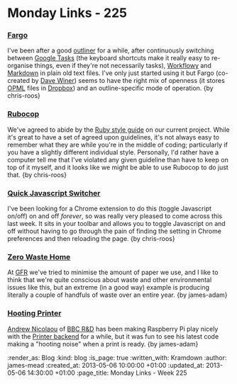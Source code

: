 Monday Links - 225
============

### [Fargo](http://fargo.io/)

I've been after a good [outliner](http://en.wikipedia.org/wiki/Outliner) for a while, after continuously switching between [Google Tasks](http://mail.google.com/tasks) (the keyboard shortcuts make it really easy to re-organise things, even if they're not necessarily tasks), [Workflowy](https://workflowy.com/) and [Markdown](http://daringfireball.net/projects/markdown/) in plain old text files. I've only just started using it but Fargo (co-created by [Dave Winer](http://scripting.com/)) seems to have the right mix of openness (it stores [OPML](http://en.wikipedia.org/wiki/OPML) files in [Dropbox](https://www.dropbox.com/)) and an outline-specific mode of operation. {by chris-roos}


### [Rubocop](https://github.com/bbatsov/rubocop)

We've agreed to abide by the [Ruby style guide](https://github.com/bbatsov/ruby-style-guide) on our current project. While it's great to have a set of agreed upon guidelines, it's not always easy to remember what they are while you're in the middle of coding; particularly if you have a slightly different individual style. Personally, I'd rather have a computer tell me that I've violated any given guideline than have to keep on top of it myself, and it looks like we might be able to use Rubocop to do just that. {by chris-roos}


### [Quick Javascript Switcher](https://chrome.google.com/webstore/detail/quick-javascript-switcher/geddoclleiomckbhadiaipdggiiccfje)

I've been looking for a Chrome extension to do this (toggle Javascript on/off) on and off *forever*, so was really very pleased to come across this last week. It sits in your toolbar and allows you to toggle Javascript on and off without having to go through the pain of finding the setting in Chrome preferences and then reloading the page. {by chris-roos}


### [Zero Waste Home](http://www.sfgate.com/homeandgarden/article/Zero-Waste-How-green-can-you-go-4453596.php)

At [GFR](/) we've tried to minimise the amount of paper we use, and I like to think that we're quite conscious about waste and other environmental issues like this, but an extreme (in a good way) example is producing literally a couple of handfuls of waste over an entire year. {by james-adam}


### [Hooting Printer](https://vimeo.com/63080261)

[Andrew Nicolaou](http://andrewnicolaou.co.uk/) of [BBC R&D](http://www.bbc.co.uk/rd) has been making Raspberry Pi play nicely with the [Printer backend](http://printer.gofreerange.com) for a while, but it was fun to see his latest code making a "hooting noise" when a print is ready. {by james-adam}



:render_as: Blog
:kind: blog
:is_page: true
:written_with: Kramdown
:author: james-mead
:created_at: 2013-05-06 10:00:00 +01:00
:updated_at: 2013-05-06 14:30:00 +01:00
:page_title: Monday Links - Week 225
